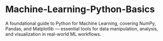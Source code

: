 # Machine-Learning-Python-Basics
A foundational guide to Python for Machine Learning, covering NumPy, Pandas, and Matplotlib — essential tools for data manipulation, analysis, and visualization in real-world ML workflows.
